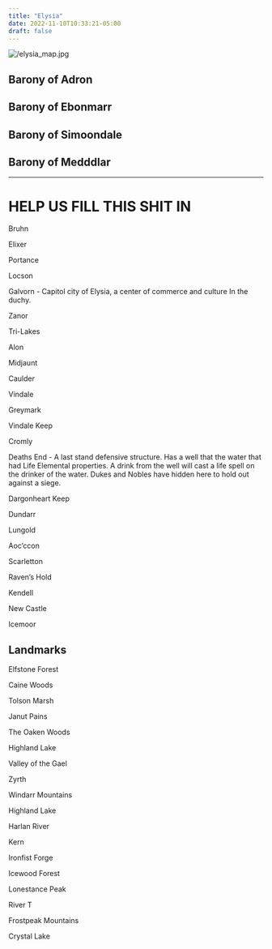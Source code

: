 ```yaml
---
title: "Elysia"
date: 2022-11-10T10:33:21-05:00
draft: false
---
```


![/elysia_map.jpg](/elysia_map.jpg)

## Barony of Adron

## Barony of Ebonmarr

## Barony of Simoondale

## Barony of Medddlar

---

# HELP US FILL THIS SHIT IN 

Bruhn

Elixer

Portance

Locson

Galvorn - Capitol city of Elysia, a center of commerce and culture In the duchy. 

Zanor

Tri-Lakes

Alon

Midjaunt

Caulder

Vindale

Greymark

Vindale Keep

Cromly

Deaths End - A last stand defensive structure. Has a well that the water that had Life Elemental properties. A drink from the well will cast a life spell on the drinker of the water. Dukes and Nobles have hidden here to hold out against a siege. 

Dargonheart Keep

Dundarr

Lungold

Aoc’ccon 

Scarletton

Raven’s Hold

Kendell

New Castle

Icemoor



## Landmarks

Elfstone Forest

Caine Woods

Tolson Marsh

Janut Pains

The Oaken Woods

Highland Lake

Valley of the Gael

Zyrth

Windarr Mountains

Highland Lake

Harlan River

Kern

Ironfist Forge

Icewood Forest

Lonestance Peak

River T

Frostpeak Mountains

Crystal Lake